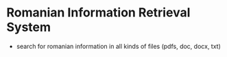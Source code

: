 # Romanian Information Retrieval System

- search for romanian information in all kinds of files (pdfs, doc, docx, txt)
